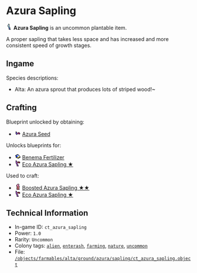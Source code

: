 # Azura Sapling

<img src="https://raw.githubusercontent.com/Ceterai/Enternia/main/objects/farmables/alta/ground/azura/sapling/icon.png" alt="Azura Sapling icon" loading="lazy" height=16px width="auto" /> **Azura Sapling** is an uncommon plantable item.

A proper sapling that takes less space and has increased and more consistent speed of growth stages.

## Ingame

Species descriptions:

- Alta: An azura sprout that produces lots of striped wood!~

## Crafting

Blueprint unlocked by obtaining:

- <img src="https://raw.githubusercontent.com/Ceterai/Enternia/main/objects/farmables/alta/ground/azura/icon.png" alt="Azura Seed icon" loading="lazy" height=16px width="auto" /> [Azura Seed](https://ceterai.github.io/MyEnternia/Wiki/AzuraSeed)

Unlocks blueprints for:

- <img src="https://raw.githubusercontent.com/Ceterai/Enternia/main/items/active/alta/tools/fertilize/ct_benema_fertilizer.png" alt="Benema Fertilizer icon" loading="lazy" height=16px width="auto" /> [Benema Fertilizer](https://ceterai.github.io/MyEnternia/Wiki/BenemaFertilizer)
- <img src="https://raw.githubusercontent.com/Ceterai/Enternia/main/objects/farmables/alta/ground/azura/eco/icon.png" alt="Eco Azura Sapling ★ icon" loading="lazy" height=16px width="auto" /> [Eco Azura Sapling ★](https://ceterai.github.io/MyEnternia/Wiki/EcoAzuraSapling)

Used to craft:

- <img src="https://raw.githubusercontent.com/Ceterai/Enternia/main/objects/farmables/alta/ground/azura/boosted/icon.png" alt="Boosted Azura Sapling ★★ icon" loading="lazy" height=16px width="auto" /> [Boosted Azura Sapling ★★](https://ceterai.github.io/MyEnternia/Wiki/BoostedAzuraSapling)
- <img src="https://raw.githubusercontent.com/Ceterai/Enternia/main/objects/farmables/alta/ground/azura/eco/icon.png" alt="Eco Azura Sapling ★ icon" loading="lazy" height=16px width="auto" /> [Eco Azura Sapling ★](https://ceterai.github.io/MyEnternia/Wiki/EcoAzuraSapling)

## Technical Information

- In-game ID: `ct_azura_sapling`
- Power: `1.0`
- Rarity: `Uncommon`
- Colony tags: [`alien`](https://ceterai.github.io/MyEnternia/Wiki/Tags/Alien), [`enterash`](https://ceterai.github.io/MyEnternia/Wiki/Tags/Enterash), [`farming`](https://ceterai.github.io/MyEnternia/Wiki/Tags/Farming), [`nature`](https://ceterai.github.io/MyEnternia/Wiki/Tags/Nature), [`uncommon`](https://ceterai.github.io/MyEnternia/Wiki/Tags/Uncommon)
- File: [`/objects/farmables/alta/ground/azura/sapling/ct_azura_sapling.object`](https://github.com/Ceterai/Enternia/blob/main/objects/farmables/alta/ground/azura/sapling/ct_azura_sapling.object)
